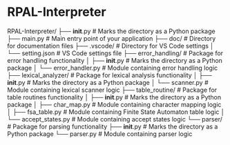# RPAL-Interpreter

RPAL-Interpreter/
├── **init**.py # Marks the directory as a Python package
├── main.py # Main entry point of your application
├── doc/ # Directory for documentation files
├── .vscode/ # Directory for VS Code settings
│ └── setting.json # VS Code settings file
├── error_handling/ # Package for error handling functionality
│ ├── **init**.py # Marks the directory as a Python package
│ └── error_handler.py # Module containing error handling logic
├── lexical_analyzer/ # Package for lexical analysis functionality
│ ├── **init**.py # Marks the directory as a Python package
│ └── scanner.py # Module containing lexical scanner logic
├── table_routine/ # Package for table routines functionality
│ ├── **init**.py # Marks the directory as a Python package
│ ├── char_map.py # Module containing character mapping logic
│ ├── fsa_table.py # Module containing Finite State Automaton table logic
│ └── accept_states.py # Module containing accept states logic
└── parser/ # Package for parsing functionality
├── **init**.py # Marks the directory as a Python package
└── parser.py # Module containing parser logic
